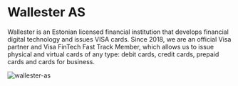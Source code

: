 # Wallester AS

Wallester is an Estonian licensed financial institution that develops financial digital technology and issues VISA cards. Since 2018, we are an official Visa partner and Visa FinTech Fast Track Member, which allows us to issue physical and virtual cards of any type: debit cards, credit cards, prepaid cards and cards for business.

![wallester-as](https://user-images.githubusercontent.com/32199530/136649651-99f2b515-4607-4870-96b8-03cdb31a337c.jpg)
